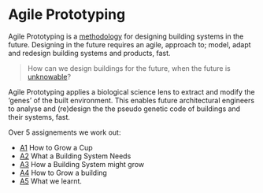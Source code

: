 # Agile Prototyping

Agile Prototyping is a [methodology] for designing building systems in the future. Designing in the future requires an agile, approach to; model, adapt and redesign building systems and products, fast.

>How can we design buildings for the future, when the future is [unknowable]?

Agile Prototyping applies a biological science lens to extract and modify the ‘genes’ of the built environment. This enables future architectural engineers to analyse and (re)design the the pseudo genetic code of buildings and their systems, fast.  

Over 5 assignements we work out:

* [A1] How to Grow a Cup
* [A2] What a Building System Needs
* [A3] How a Building System might grow
* [A4] How to Grow a building
* [A5] What we learnt.


<!-- link -->
[meta disciplinary systems]: Concepts/MetaDisciplinary
[unknowable]: Concepts/Futures
[uncertainty]: Concepts/uncertainty
[future]: Concepts/Futures
[methodology]: Methodology
[projects]: Projects

[A1]: /41934/Assignments/A5
[A2]: /41934/Assignments/A5
[A3]: /41934/Assignments/A5
[A4]: /41934/Assignments/A5
[A5]: /41934/Assignments/A5

